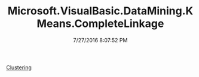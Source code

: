 ﻿---
title: Microsoft.VisualBasic.DataMining.KMeans.CompleteLinkage
date: 7/27/2016 8:07:52 PM
---

[Clustering](T-Microsoft.VisualBasic.DataMining.KMeans.CompleteLinkage.Clustering.html)
